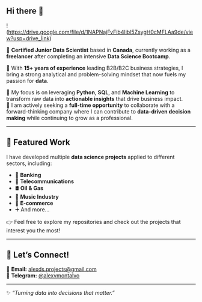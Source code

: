 ## Hi there 👋 
!(https://drive.google.com/file/d/1NAPNajFvFib4Iibl5ZsygH0cMFLAa9de/view?usp=drive_link)

🔭 **Certified Junior Data Scientist** based in **Canada**, currently working as a **freelancer** after completing an intensive **Data Science Bootcamp**.  

💼 With **15+ years of experience** leading B2B/B2C business strategies, I bring a strong analytical and problem-solving mindset that now fuels my passion for **data**.  

👯 My focus is on leveraging **Python**, **SQL**, and **Machine Learning** to transform raw data into **actionable insights** that drive business impact.  
🚀 I am actively seeking a **full-time opportunity** to collaborate with a forward-thinking company where I can contribute to **data-driven decision making** while continuing to grow as a professional.  

---

## 📂 Featured Work  
I have developed multiple **data science projects** applied to different sectors, including:  
- 🏦 **Banking**  
- 📡 **Telecommunications**  
- 🛢️ **Oil & Gas**  
- 🎵 **Music Industry**  
- 🛒 **E-commerce**  
- ➕ And more...  

👉 Feel free to explore my repositories and check out the projects that interest you the most!  

---

## 🤝 Let’s Connect!  
📩 **Email:** [alexds.projects@gmail.com](mailto:alexds.projects@gmail.com)  
💬 **Telegram:** [@alexvmontalvo](https://t.me/alexvmontalvo)  

---
✨ *“Turning data into decisions that matter.”*  
